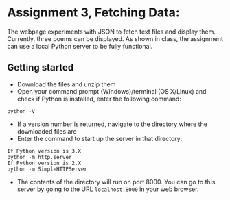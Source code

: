 # Assignment 3, Fetching Data:
The webpage experiments with JSON to fetch text files and display them. Currently, three poems can be displayed. As shown in class, the assignment can use a local Python server to be fully functional. 

## Getting started

* Download the files and unzip them
* Open your command prompt (Windows)/terminal (OS X/Linux) and check if Python is installed, enter the following command:
```
python -V
```
* If a version number is returned, navigate to the directory where the downloaded files are
* Enter the command to start up the server in that directory:
```
If Python version is 3.X
python -m http.server
If Python version is 2.X
python -m SimpleHTTPServer
```
* The contents of the directory will run on port 8000. You can go to this server by going to the URL ```localhost:8000``` in your web browser.